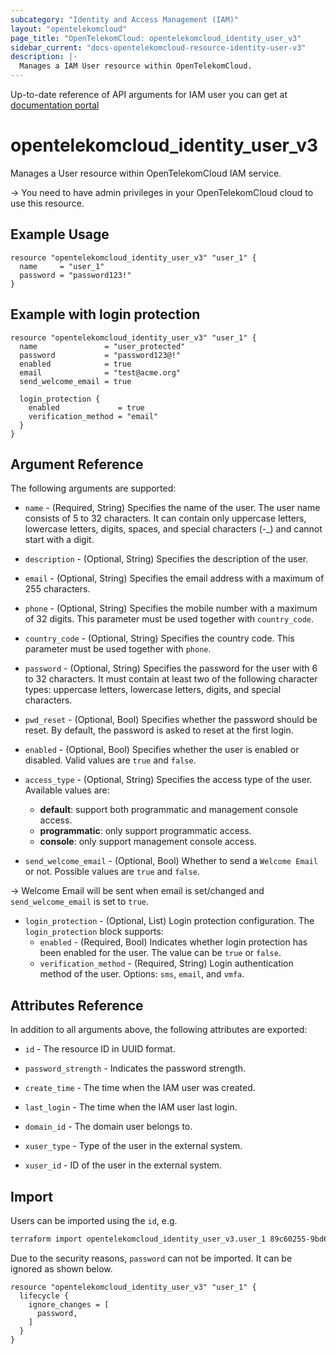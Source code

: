 ```yaml
---
subcategory: "Identity and Access Management (IAM)"
layout: "opentelekomcloud"
page_title: "OpenTelekomCloud: opentelekomcloud_identity_user_v3"
sidebar_current: "docs-opentelekomcloud-resource-identity-user-v3"
description: |-
  Manages a IAM User resource within OpenTelekomCloud.
---
```


Up-to-date reference of API arguments for IAM user you can get at
[documentation portal](https://docs.otc.t-systems.com/identity-access-management/api-ref/apis/user_management)

# opentelekomcloud_identity_user_v3

Manages a User resource within OpenTelekomCloud IAM service.

-> You need to have admin privileges in your OpenTelekomCloud cloud to use
this resource.

## Example Usage

```hcl
resource "opentelekomcloud_identity_user_v3" "user_1" {
  name     = "user_1"
  password = "password123!"
}
```

## Example with login protection

```hcl
resource "opentelekomcloud_identity_user_v3" "user_1" {
  name               = "user_protected"
  password           = "password123@!"
  enabled            = true
  email              = "test@acme.org"
  send_welcome_email = true

  login_protection {
    enabled             = true
    verification_method = "email"
  }
}
```

## Argument Reference

The following arguments are supported:

* `name` - (Required, String) Specifies the name of the user. The user name consists of 5 to 32 characters. It can
  contain only uppercase letters, lowercase letters, digits, spaces, and special characters (-_) and cannot start with a
  digit.

* `description` - (Optional, String) Specifies the description of the user.

* `email` - (Optional, String) Specifies the email address with a maximum of 255 characters.

* `phone` - (Optional, String) Specifies the mobile number with a maximum of 32 digits. This parameter must be used
  together with `country_code`.

* `country_code` - (Optional, String) Specifies the country code. This parameter must be used together with `phone`.

* `password` - (Optional, String) Specifies the password for the user with 6 to 32 characters. It must contain at least
  two of the following character types: uppercase letters, lowercase letters, digits, and special characters.

* `pwd_reset` - (Optional, Bool) Specifies whether the password should be reset. By default, the password is asked
  to reset at the first login.

* `enabled` - (Optional, Bool) Specifies whether the user is enabled or disabled. Valid values are `true` and `false`.

* `access_type` - (Optional, String) Specifies the access type of the user. Available values are:
  + **default**: support both programmatic and management console access.
  + **programmatic**: only support programmatic access.
  + **console**: only support management console access.

* `send_welcome_email` - (Optional, Bool) Whether to send a `Welcome Email` or not.
  Possible values are `true` and `false`.

-> Welcome Email will be sent when email is set/changed and `send_welcome_email` is set to `true`.

* `login_protection` - (Optional, List) Login protection configuration.
  The `login_protection` block supports:
  + `enabled` - (Required, Bool) Indicates whether login protection has been enabled for the user. The value can be `true` or `false`.
  + `verification_method` - (Required, String) Login authentication method of the user. Options: `sms`, `email`, and `vmfa`.

## Attributes Reference

In addition to all arguments above, the following attributes are exported:

* `id` - The resource ID in UUID format.

* `password_strength` - Indicates the password strength.

* `create_time` - The time when the IAM user was created.

* `last_login` - The time when the IAM user last login.

* `domain_id` - The domain user belongs to.

* `xuser_type` - Type of the user in the external system.

* `xuser_id` - ID of the user in the external system.

## Import

Users can be imported using the `id`, e.g.

```sh
terraform import opentelekomcloud_identity_user_v3.user_1 89c60255-9bd6-460c-822a-e2b959ede9d2
```

Due to the security reasons, `password` can not be imported. It can be ignored as shown below.

```hcl
resource "opentelekomcloud_identity_user_v3" "user_1" {
  lifecycle {
    ignore_changes = [
      password,
    ]
  }
}
```
